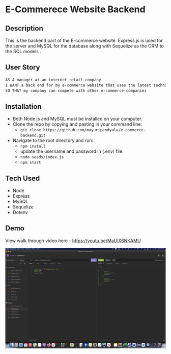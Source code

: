 # E-Commerece Website Backend


## Description
This is the backend part of the E-commerce website. Express.js is used for the server and MySQL for the database along with Sequelize as the ORM to the SQL models .


## User Story

```md
AS A manager at an internet retail company
I WANT a back end for my e-commerce website that uses the latest technologies
SO THAT my company can compete with other e-commerce companies
```
## Installation
- Both Node.js and MySQL must be installed on your computer.
- Clone the repo by copying and pasting in your command line: 
  - `git clone https://github.com/mayuripendyala/e-commerce-backend.git`
- Navigate to the root directory and run: 
    - `npm install`
    - update the username and password in (.env) file.
    - `node seeds/index.js`
    - `npm start`

## Tech Used
- Node
- Express
- MySQL
- Sequelize
- Dotenv

## Demo
View walk through video here - https://youtu.be/MaUiX6NKAMU

<img src="./demo/demo.png">
